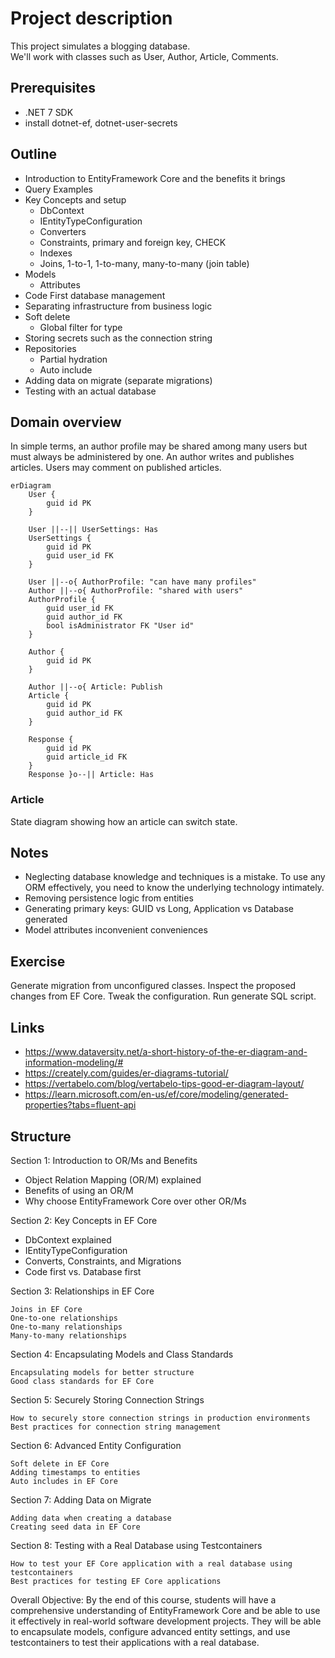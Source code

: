 # Project description

This project simulates a blogging database.  
We'll work with classes such as User, Author, Article, Comments.

## Prerequisites

- .NET 7 SDK
- install dotnet-ef, dotnet-user-secrets

## Outline

- Introduction to EntityFramework Core and the benefits it brings
- Query Examples
- Key Concepts and setup
    - DbContext
    - IEntityTypeConfiguration
    - Converters
    - Constraints, primary and foreign key, CHECK
    - Indexes
    - Joins, 1-to-1, 1-to-many, many-to-many (join table)
- Models
    - Attributes
- Code First database management
- Separating infrastructure from business logic
- Soft delete
  - Global filter for type
- Storing secrets such as the connection string
- Repositories
  - Partial hydration
  - Auto include
- Adding data on migrate (separate migrations)
- Testing with an actual database

## Domain overview

In simple terms, an author profile may be shared among many users but must always be administered by one. An author
writes and publishes articles. Users may comment on published articles.

```mermaid
erDiagram
    User {
        guid id PK
    }

    User ||--|| UserSettings: Has
    UserSettings {
        guid id PK
        guid user_id FK
    }

    User ||--o{ AuthorProfile: "can have many profiles"
    Author ||--o{ AuthorProfile: "shared with users"
    AuthorProfile {
        guid user_id FK
        guid author_id FK
        bool isAdministrator FK "User id"
    }

    Author {
        guid id PK
    }

    Author ||--o{ Article: Publish
    Article {
        guid id PK
        guid author_id FK
    }

    Response {
        guid id PK
        guid article_id FK
    }
    Response }o--|| Article: Has
```

### Article

State diagram showing how an article can switch state.

## Notes

- Neglecting database knowledge and techniques is a mistake. To use any ORM effectively, you need to know the underlying
  technology intimately.
- Removing persistence logic from entities
- Generating primary keys: GUID vs Long, Application vs Database generated
- Model attributes inconvenient conveniences

## Exercise

Generate migration from unconfigured classes. Inspect the proposed changes from EF Core. Tweak the configuration.
Run generate SQL script.

## Links

- https://www.dataversity.net/a-short-history-of-the-er-diagram-and-information-modeling/#
- https://creately.com/guides/er-diagrams-tutorial/
- https://vertabelo.com/blog/vertabelo-tips-good-er-diagram-layout/
- https://learn.microsoft.com/en-us/ef/core/modeling/generated-properties?tabs=fluent-api

## Structure
Section 1: Introduction to OR/Ms and Benefits

- Object Relation Mapping (OR/M) explained
- Benefits of using an OR/M
- Why choose EntityFramework Core over other OR/Ms

Section 2: Key Concepts in EF Core

- DbContext explained
- IEntityTypeConfiguration<T>
- Converts, Constraints, and Migrations
- Code first vs. Database first

Section 3: Relationships in EF Core

    Joins in EF Core
    One-to-one relationships
    One-to-many relationships
    Many-to-many relationships

Section 4: Encapsulating Models and Class Standards

    Encapsulating models for better structure
    Good class standards for EF Core

Section 5: Securely Storing Connection Strings

    How to securely store connection strings in production environments
    Best practices for connection string management

Section 6: Advanced Entity Configuration

    Soft delete in EF Core
    Adding timestamps to entities
    Auto includes in EF Core

Section 7: Adding Data on Migrate

    Adding data when creating a database
    Creating seed data in EF Core

Section 8: Testing with a Real Database using Testcontainers

    How to test your EF Core application with a real database using testcontainers
    Best practices for testing EF Core applications

Overall Objective:
By the end of this course, students will have a comprehensive understanding of EntityFramework Core and be able to use it effectively in real-world software development projects. They will be able to encapsulate models, configure advanced entity settings, and use testcontainers to test their applications with a real database.